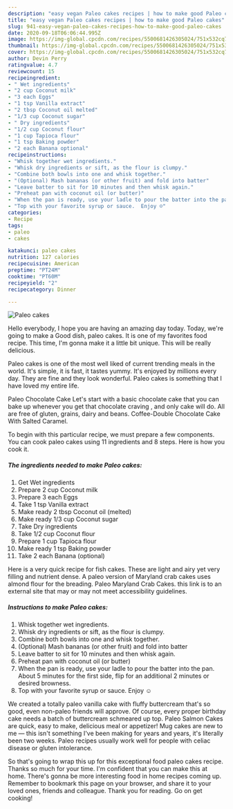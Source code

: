 ```yaml
---
description: "easy vegan Paleo cakes recipes | how to make good Paleo cakes"
title: "easy vegan Paleo cakes recipes | how to make good Paleo cakes"
slug: 941-easy-vegan-paleo-cakes-recipes-how-to-make-good-paleo-cakes
date: 2020-09-18T06:06:44.995Z
image: https://img-global.cpcdn.com/recipes/5500681426305024/751x532cq70/paleo-cakes-recipe-main-photo.jpg
thumbnail: https://img-global.cpcdn.com/recipes/5500681426305024/751x532cq70/paleo-cakes-recipe-main-photo.jpg
cover: https://img-global.cpcdn.com/recipes/5500681426305024/751x532cq70/paleo-cakes-recipe-main-photo.jpg
author: Devin Perry
ratingvalue: 4.7
reviewcount: 15
recipeingredient:
- " Wet ingredients"
- "2 cup Coconut milk"
- "3 each Eggs"
- "1 tsp Vanilla extract"
- "2 tbsp Coconut oil melted"
- "1/3 cup Coconut sugar"
- " Dry ingredients"
- "1/2 cup Coconut flour"
- "1 cup Tapioca flour"
- "1 tsp Baking powder"
- "2 each Banana optional"
recipeinstructions:
- "Whisk together wet ingredients."
- "Whisk dry ingredients or sift, as the flour is clumpy."
- "Combine both bowls into one and whisk together."
- "(Optional) Mash bananas (or other fruit) and fold into batter"
- "Leave batter to sit for 10 minutes and then whisk again."
- "Preheat pan with coconut oil (or butter)"
- "When the pan is ready, use your ladle to pour the batter into the pan. About 5 minutes for the first side, flip for an additional 2 minutes or desired browness."
- "Top with your favorite syrup or sauce.  Enjoy ☺"
categories:
- Recipe
tags:
- paleo
- cakes

katakunci: paleo cakes 
nutrition: 127 calories
recipecuisine: American
preptime: "PT24M"
cooktime: "PT60M"
recipeyield: "2"
recipecategory: Dinner

---
```



![Paleo cakes](https://img-global.cpcdn.com/recipes/5500681426305024/751x532cq70/paleo-cakes-recipe-main-photo.jpg)

Hello everybody, I hope you are having an amazing day today. Today, we're going to make a Good dish, paleo cakes. It is one of my favorites food recipe. This time, I'm gonna make it a little bit unique. This will be really delicious.

Paleo cakes is one of the most well liked of current trending meals in the world. It's simple, it is fast, it tastes yummy. It's enjoyed by millions every day. They are fine and they look wonderful. Paleo cakes is something that I have loved my entire life.

Paleo Chocolate Cake Let&#39;s start with a basic chocolate cake that you can bake up whenever you get that chocolate craving , and only cake will do. All are free of gluten, grains, dairy and beans. Coffee-Double Chocolate Cake With Salted Caramel.


To begin with this particular recipe, we must prepare a few components. You can cook paleo cakes using 11 ingredients and 8 steps. Here is how you cook it.

<!--inarticleads1-->

##### The ingredients needed to make Paleo cakes:

1. Get  Wet ingredients
1. Prepare 2 cup Coconut milk
1. Prepare 3 each Eggs
1. Take 1 tsp Vanilla extract
1. Make ready 2 tbsp Coconut oil (melted)
1. Make ready 1/3 cup Coconut sugar
1. Take  Dry ingredients
1. Take 1/2 cup Coconut flour
1. Prepare 1 cup Tapioca flour
1. Make ready 1 tsp Baking powder
1. Take 2 each Banana (optional)


Here is a very quick recipe for fish cakes. These are light and airy yet very filling and nutrient dense. A paleo version of Maryland crab cakes uses almond flour for the breading. Paleo Maryland Crab Cakes. this link is to an external site that may or may not meet accessibility guidelines. 

<!--inarticleads2-->

##### Instructions to make Paleo cakes:

1. Whisk together wet ingredients.
1. Whisk dry ingredients or sift, as the flour is clumpy.
1. Combine both bowls into one and whisk together.
1. (Optional) Mash bananas (or other fruit) and fold into batter
1. Leave batter to sit for 10 minutes and then whisk again.
1. Preheat pan with coconut oil (or butter)
1. When the pan is ready, use your ladle to pour the batter into the pan. About 5 minutes for the first side, flip for an additional 2 minutes or desired browness.
1. Top with your favorite syrup or sauce.  Enjoy ☺


We created a totally paleo vanilla cake with fluffy buttercream that&#39;s so good, even non-paleo friends will approve. Of course, every proper birthday cake needs a batch of buttercream schmeared up top. Paleo Salmon Cakes are quick, easy to make, delicious meal or appetizer! Mug cakes are new to me — this isn&#39;t something I&#39;ve been making for years and years, it&#39;s literally been two weeks. Paleo recipes usually work well for people with celiac disease or gluten intolerance. 

So that's going to wrap this up for this exceptional food paleo cakes recipe. Thanks so much for your time. I'm confident that you can make this at home. There's gonna be more interesting food in home recipes coming up. Remember to bookmark this page on your browser, and share it to your loved ones, friends and colleague. Thank you for reading. Go on get cooking!
